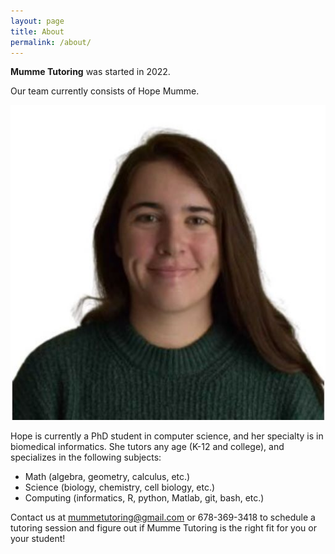 ```yaml
---
layout: page
title: About
permalink: /about/
---
```


**Mumme Tutoring** was started in 2022. 

Our team currently consists of Hope Mumme. 

<img src="site/HMumme.jpg" class="img-responsive" alt="">

Hope is currently a PhD student in computer science, and her specialty is in biomedical informatics.
She tutors any age (K-12 and college), and specializes in the following subjects:
- Math (algebra, geometry, calculus, etc.)
- Science (biology, chemistry, cell biology, etc.)
- Computing (informatics, R, python, Matlab, git, bash, etc.)

Contact us at mummetutoring@gmail.com or 678-369-3418 to schedule a tutoring session and figure out if 
Mumme Tutoring is the right fit for you or your student!
